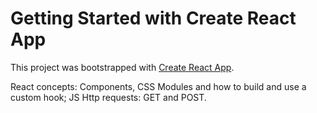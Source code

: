 # Getting Started with Create React App

This project was bootstrapped with [Create React App](https://github.com/facebook/create-react-app).

React concepts: Components, CSS Modules and how to build and use a custom hook; JS Http requests: GET and POST.
